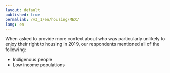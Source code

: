 ```yaml
---
layout: default
published: true
permalink: /v3_1/en/housing/MEX/
lang: en
---
```

When asked to provide more context about who was particularly unlikely to enjoy their right to housing in 2019, our respondents mentioned all of the following: 

- Indigenous people 
- Low income populations
 